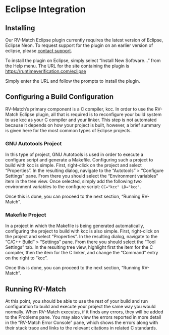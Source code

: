 # Eclipse Integration
## Installing

Our RV-Match Eclipse plugin currently requires the latest version of Eclipse, Eclipse Neon. To request support for the plugin on an earlier version of eclipse, please [contact support](https://runtimeverification.com/contact).

To install the plugin on Eclipse, simply select “Install New Software...” from the Help menu. The URL for the site containing the plugin is <https://runtimeverification.com/eclipse>

Simply enter the URL and follow the prompts to install the plugin.

## Configuring a Build Configuration

RV-Match’s primary component is a C compiler, kcc. In order to use the RV-Match Eclipse plugin, all that is required is to reconfigure your build system to use kcc as your C compiler and your linker. This step is not automated because it depends on how your project is built, however, a brief summary is given here for the most common types of Eclipse projects.

### GNU Autotools Project

In this type of project, GNU Autotools is used in order to execute a configure script and generate a Makefile. Configuring such a project to build with kcc is simple. First, right-click on the project and select “Properties”. In the resulting dialog, navigate to the “Autotools” \> “Configure Settings” pane. From there you should select the “Environment variables” item in the tree view. Once selected, simply add the following two environment variables to the configure script: `CC="kcc" LD="kcc"`.

Once this is done, you can proceed to the next section, “Running RV-Match”.

### Makefile Project

In a project in which the Makefile is being generated automatically, configuring the project to build with kcc is also simple. First, right-click on the project and select “Properties”. In the resulting dialog, navigate to the “C/C++ Build” \> “Settings” pane. From there you should select the “Tool Settings” tab. In the resulting tree view, highlight first the item for the C compiler, then the item for the C linker, and change the “Command” entry on the right to “kcc”.

Once this is done, you can proceed to the next section, “Running RV-Match”.

## Running RV-Match

At this point, you should be able to use the rest of your build and run configuration to build and execute your project the same way you would normally. When RV-Match executes, if it finds any errors, they will be added to the Problems pane. You may also view the errors reported in more detail in the “RV-Match Error Console” pane, which shows the errors along with their stack trace and links to the relevant citations in related C standards.
